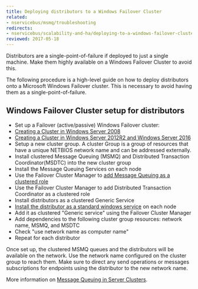 ```yaml
---
title: Deploying distributors to a Windows Failover Cluster
related:
- nservicebus/msmq/troubleshooting
redirects:
- nservicebus/scalability-and-ha/deploying-to-a-windows-failover-cluster
reviewed: 2017-05-18
---
```


Distributors are a single-point-of-failure if deployed to just a single machine. Make them highly available on a Windows Failover Cluster to avoid this.

The following procedure is a high-level guide on how to deploy distributors onto a Microsoft Windows Failover cluster. This is necessary to avoid having them as a single-point-of-failure.

## Windows Failover Cluster setup for distributors

 * Set up a Failover (active/passive) Windows Failover cluster:
  * [Creating a Cluster in Windows Server 2008](https://blogs.msdn.microsoft.com/clustering/2008/01/18/creating-a-cluster-in-windows-server-2008/)
  * [Creating a Cluster in Windows Server 2012R2 and Windows Server 2016](https://technet.microsoft.com/en-us/library/dn505754.aspx)
 * Setup a new cluster group. A cluster Group is a group of resources that have a unique NETBIOS network name and can be addressed externally.
 * Install clustered Message Queuing (MSMQ) and Distributed Transaction Coordinator(MSDTC) into the new cluster group
  * Install the Message Queuing Services on each node
  * Use the Failover Cluster Manager to [add Message Queuing as a clustered role](https://blogs.msdn.microsoft.com/asiatech/2016/01/14/build-clustered-msmq-role-on-a-windows-server-2012-r2-failover-cluster/)
  * Use the Failover Cluster Manager to add Distributed Transaction Coordinator as a clustered role
 * Install distributors as a clustered Generic Service 
  * [Install the distributor as a standard windows service](/nservicebus/hosting/#self-hosting-windows-service-hosting) on each node
  * Add it as clustered "Generic service" using the Failover Cluster Manager 
  * Add dependencies to the following cluster group resources: network name, MSMQ, and MSDTC 
  * Check "use network name as computer name" 
  * Repeat for each distributor

Once set up, the clustered MSMQ queues and the distributors will be available on the network. Use the network name configured on the cluster group to reach them. Make sure to direct any send operations or messages subscriptions for endpoints using the distributor to the new network name.


More information on [Message Queuing in Server Clusters](https://technet.microsoft.com/en-us/library/cc753575.aspx).